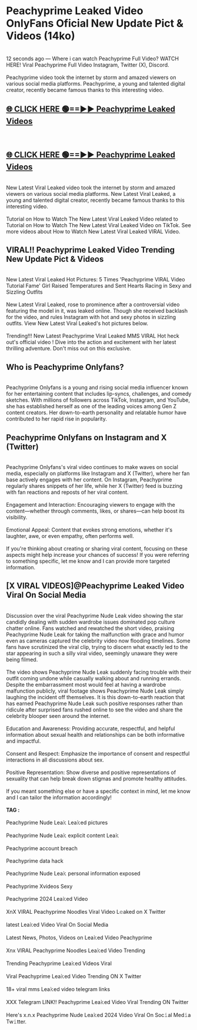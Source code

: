 # Peachyprime Leaked Video OnlyFans Oficial New Update Pict & Videos (14ko)
<br>
12 seconds ago — Where i can watch Peachyprime Full Video? WATCH HERE! Viral Peachyprime Full Video Instagram, Twitter (X), Discord.
<br><br>
Peachyprime video took the internet by storm and amazed viewers on various social media platforms. Peachyprime, a young and talented digital creator, recently became famous thanks to this interesting video.
<br>
<h2><a href="https://play.trustnlinepharmacy.us?title=Peachyprime">🌐 CLICK HERE 🟢==►► Peachyprime Leaked Videos</a></h2>
<br>
<h2><a href="https://play.trustnlinepharmacy.us?title=Peachyprime">🌐 CLICK HERE 🟢==►► Peachyprime Leaked Videos</a></h2>
<br>
New Latest Viral Leaked video took the internet by storm and amazed viewers on various social media platforms. New Latest Viral Leaked, a young and talented digital creator, recently became famous thanks to this interesting video.
<br><br>
Tutorial on How to Watch The New Latest Viral Leaked Video related to Tutorial on How to Watch The New Latest Viral Leaked Video on TikTok. See more videos about How to Watch New Latest Viral Leaked VIRAL Video.
<br>
<h2>VIRAL!! Peachyprime Leaked Video Trending New Update Pict & Videos</h2>
<br>
New Latest Viral Leaked Hot Pictures: 5 Times 'Peachyprime VIRAL Video Tutorial Fame' Girl Raised Temperatures and Sent Hearts Racing in Sexy and Sizzling Outfits
<br><br>
New Latest Viral Leaked, rose to prominence after a controversial video featuring the model in it, was leaked online. Though she received backlash for the video, and rules Instagram with hot and sexy photos in sizzling outfits. View New Latest Viral Leaked's hot pictures below.
<br><br>
Trending!!! New Latest Peachyprime Viral Leaked MMS VIRAL Hot heck out's official video ! Dive into the action and excitement with her latest thrilling adventure. Don't miss out on this exclusive.
<br>
<h2>Who is Peachyprime Onlyfans?</h2>
<br>
Peachyprime Onlyfans is a young and rising social media influencer known for her entertaining content that includes lip-syncs, challenges, and comedy sketches. With millions of followers across TikTok, Instagram, and YouTube, she has established herself as one of the leading voices among Gen Z content creators. Her down-to-earth personality and relatable humor have contributed to her rapid rise in popularity.
<br>
<h2>Peachyprime Onlyfans on Instagram and X (Twitter)</h2>
<br>
Peachyprime Onlyfans's viral video continues to make waves on social media, especially on platforms like Instagram and X (Twitter), where her fan base actively engages with her content. On Instagram, Peachyprime regularly shares snippets of her life, while her X (Twitter) feed is buzzing with fan reactions and reposts of her viral content.
<br><br>
Engagement and Interaction: Encouraging viewers to engage with the content—whether through comments, likes, or shares—can help boost its visibility.
<br><br>
Emotional Appeal: Content that evokes strong emotions, whether it's laughter, awe, or even empathy, often performs well.
<br><br>
If you're thinking about creating or sharing viral content, focusing on these aspects might help increase your chances of success! If you were referring to something specific, let me know and I can provide more targeted information.
<br>
<h2>[X VIRAL VIDEOS]@Peachyprime Leaked Video Viral On Social Media</h2>
<br>
Discussion over the viral Peachyprime Nude Leak video showing the star candidly dealing with sudden wardrobe issues dominated pop culture chatter online. Fans watched and rewatched the short video, praising Peachyprime Nude Leak for taking the malfunction with grace and humor even as cameras captured the celebrity video now flooding timelines. Some fans have scrutinized the viral clip, trying to discern what exactly led to the star appearing in such a silly viral video, seemingly unaware they were being filmed.
<br><br>
The video shows Peachyprime Nude Leak suddenly facing trouble with their outfit coming undone while casually walking about and running errands. Despite the embarrassment most would feel at having a wardrobe malfunction publicly, viral footage shows Peachyprime Nude Leak simply laughing the incident off themselves. It is this down-to-earth reaction that has earned Peachyprime Nude Leak such positive responses rather than ridicule after surprised fans rushed online to see the video and share the celebrity blooper seen around the internet.
<br><br>
Education and Awareness: Providing accurate, respectful, and helpful information about sexual health and relationships can be both informative and impactful.
<br><br>
Consent and Respect: Emphasize the importance of consent and respectful interactions in all discussions about sex.
<br><br>
Positive Representation: Show diverse and positive representations of sexuality that can help break down stigmas and promote healthy attitudes.
<br><br>
If you meant something else or have a specific context in mind, let me know and I can tailor the information accordingly!
<br><br>
<strong>TAG :</strong>
<br><br>
Peachyprime Nude Lea𝚔 Lea𝚔ed pictures
<br><br>
Peachyprime Nude Lea𝚔 explicit content Lea𝚔
<br><br>
Peachyprime account breach
<br><br>
Peachyprime data hack
<br><br>
Peachyprime Nude Lea𝚔 personal information exposed
<br><br>
Peachyprime Xvideos Sexy
<br><br>
Peachyprime 2024 Lea𝚔ed Video
<br><br>
XnX VIRAL Peachyprime Noodles Viral Video L𝚎aked on X Twitter
<br><br>
latest Lea𝚔ed Video Viral On Social Media
<br><br>
Latest News, Photos, Videos on Lea𝚔ed Video Peachyprime
<br><br>
Xnx VIRAL Peachyprime Noodles Lea𝚔ed Video Trending
<br><br>
Trending Peachyprime Lea𝚔ed Videos Viral
<br><br>
Viral Peachyprime Lea𝚔ed Video Trending ON X Twitter
<br><br>
18+ viral mms Lea𝚔ed video telegram links
<br><br>
XXX Telegram LINK!! Peachyprime Lea𝚔ed Video Viral Trending ON Twitter
<br><br>
Here's x.n.x Peachyprime Nude Lea𝚔ed 2024 Video Viral On Soc𝚒al Med𝚒a Tw𝚒tter.